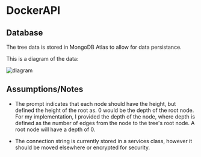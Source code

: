 # DockerAPI

## Database

The tree data is stored in MongoDB Atlas to allow for data persistance.

This is a diagram of the data:

![diagram](https://github.com/ohhelloserena/DockerAPI/blob/master/TreeDiagram.png)

## Assumptions/Notes

- The prompt indicates that each node should have the height, but defined the height of the root as. 0 would be the depth of the root node. For my implementation, I provided the depth of the node, where depth is defined as the number of edges from the node to the tree's root node.
A root node will have a depth of 0.
* The connection string is currently stored in a services class, however it should be moved elsewhere or encrypted for security.
